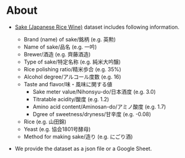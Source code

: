 # About
- [Sake (Japanese Rice Wine)](https://en.wikipedia.org/wiki/Sake) dataset includes following information.
  - Brand (name) of sake/銘柄 (e.g. 英勲)
  - Name of sake/品名 (e.g. 一吟)
  - Brewer/酒造 (e.g. 齊藤酒造)
  - Type of sake/特定名称 (e.g. 純米大吟醸)
  - Rice polishing ratio/精米歩合 (e.g. 35%)
  - Alcohol degree/アルコール度数 (e.g. 16)
  - Taste and flavor/味・風味に関する値
    - Sake meter value/Nihonsyu-do/日本酒度 (e.g. 3.0)
    - Titratable acidity/酸度 (e.g. 1.2)
    - Amino acid content/Aminosan-do/アミノ酸度 (e.g. 1.7)
    - Dgree of sweetness/dryness/甘辛度 (e.g. -0.08)
  - Rice (e.g. 山田錦)
  - Yeast (e.g. 協会1801号酵母)
  - Method for making sake/造り (e.g. にごり酒)
  
- We provide the dataset as a json file or a Google Sheet.
